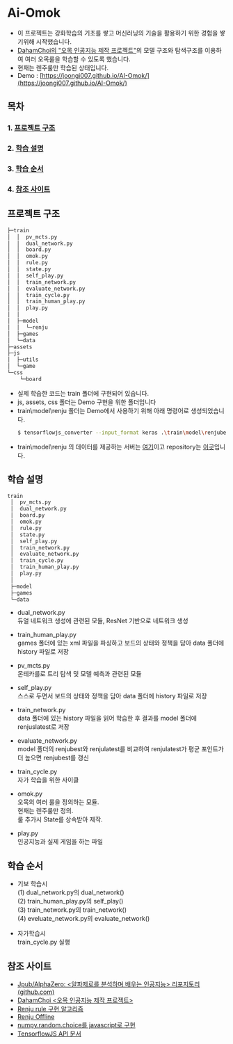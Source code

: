 # Ai-Omok
- 이 프로젝트는 강화학습의 기초를 쌓고 머신러닝의 기술을 활용하기 위한 경험을 쌓기위해 시작했습니다.
- [DahamChoi의 "오목 인공지능 제작 프로젝트"](#참조-사이트)의 모델 구조와 탐색구조를 이용하여 여러 오목룰을 학습할 수 있도록 했습니다.
- 현재는 렌주룰만 학습된 상태입니다.
- Demo : [https://joongi007.github.io/AI-Omok/](https://joongi007.github.io/AI-Omok/)


## 목차
### 1. [프로젝트 구조](#프로젝트-구조)   
### 2. [학습 설명](#학습-설명)   
### 3. [학습 순서](#학습-순서)   
### 4. [참조 사이트](#참조-사이트)   


## 프로젝트 구조
```bash
├─train
│  │  pv_mcts.py
│  │  dual_network.py
│  │  board.py
│  │  omok.py
│  │  rule.py
│  │  state.py
│  │  self_play.py
│  │  train_network.py
│  │  evaluate_network.py
│  │  train_cycle.py
│  │  train_human_play.py
│  │  play.py
│  │
│  ├─model
│  │  └─renju
│  ├─games
│  └─data
├─assets
├─js
│  ├─utils
│  └─game
└─css
    └─board
```
- 실제 학습한 코드는 train 폴더에 구현되어 있습니다.
- js, assets, css 폴더는 Demo 구현을 위한 폴더입니다
- train\model\renju 폴더는 Demo에서 사용하기 위해 아래 명령어로 생성되었습니다.
    ```bash
    $ tensorflowjs_converter --input_format keras .\train\model\renjubest.h5 .\train\model\renju --output_format=tfjs_graph_model
    ```
- train\model\renju 의 데이터를 제공하는 서버는 [여기](https://my-api-server.netlify.app/)이고 repository는 [이곳](https://github.com/joongi007/hide-api-key)입니다.


## 학습 설명
```bash
train
 │  pv_mcts.py
 │  dual_network.py
 │  board.py
 │  omok.py
 │  rule.py
 │  state.py
 │  self_play.py
 │  train_network.py
 │  evaluate_network.py
 │  train_cycle.py
 │  train_human_play.py
 │  play.py
 │
 ├─model
 ├─games
 └─data
```
- dual_network.py   
듀얼 네트워크 생성에 관련된 모듈, ResNet 기반으로 네트워크 생성
- train_human_play.py   
games 폴더에 있는 xml 파일을 파싱하고 보드의 상태와 정책을 담아 data 폴더에 history 파일로 저장
- pv_mcts.py   
몬테카를로 트리 탐색 및 모델 예측과 관련된 모듈
- self_play.py   
스스로 두면서 보드의 상태와 정책을 담아 data 폴더에 history 파일로 저장
- train_network.py   
data 폴더에 있는 history 파일을 읽어 학습한 후 결과를 model 폴더에 renjuslatest로 저장
- evaluate_network.py   
model 폴더의 renjubest와 renjulatest를 비교하여 renjulatest가 평균 포인트가 더 높으면 renjubest를 갱신
- train_cycle.py   
자가 학습을 위한 사이클
- omok.py   
오목의 여러 룰을 정의하는 모듈.   
현재는 렌주룰만 정의.   
룰 추가시 State를 상속받아 제작.

- play.py   
인공지능과 실제 게임을 하는 파일

## 학습 순서
- 기보 학습시   
(1) dual_network.py의 dual_network()   
(2) train_human_play.py의 self_play()   
(3) train_network.py의 train_network()   
(4) eveluate_network.py의 evaluate_network()   
   
- 자가학습시   
train_cycle.py 실행 

## 참조 사이트
- [Jpub/AlphaZero: <알파제로를 분석하며 배우는 인공지능> 리포지토리 (github.com)](https://github.com/Jpub/AlphaZero)
- [DahamChoi <오목 인공지능 제작 프로젝트>](https://github.com/DahamChoi/omok)
- [Renju rule 구현 알고리즘](https://m.blog.naver.com/dnpc7848/221503651970)
- [Renju Offline](https://renjuoffline.com/get_games.php)
- [numpy.random.choice를 javascript로 구현](https://gist.github.com/zkavtaskin/172ae14846406892bc838a837ba0f3a5)
- [TensorflowJS API 문서](https://js.tensorflow.org/api/latest/)
